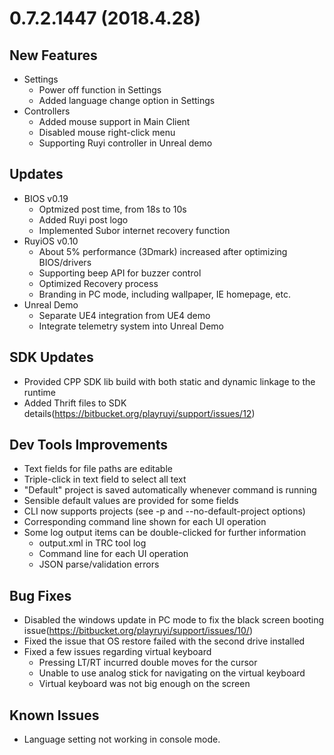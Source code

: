 # 0.7.2.1447 (2018.4.28)


## New Features
* Settings
    - Power off function in Settings
    - Added language change option in Settings
* Controllers
    - Added mouse support in Main Client
    - Disabled mouse right-click menu
    - Supporting Ruyi controller in Unreal demo

## Updates
* BIOS v0.19
    -  Optmized post time, from 18s to 10s
    -  Added Ruyi post logo
    -  Implemented Subor internet recovery function
* RuyiOS v0.10
    -	About 5% performance (3Dmark) increased after optimizing BIOS/drivers
    - 	Supporting beep API for buzzer control
    - 	Optimized Recovery process 
    - 	Branding in PC mode, including wallpaper, IE homepage, etc.
* Unreal Demo
    - 	Separate UE4 integration from UE4 demo
    - 	Integrate telemetry system into Unreal Demo

## SDK Updates
* Provided CPP SDK lib build with both static and dynamic linkage to the runtime
* Added Thrift files to SDK details(https://bitbucket.org/playruyi/support/issues/12)

## Dev Tools Improvements
* Text fields for file paths are editable
* Triple-click in text field to select all text
* "Default" project is saved automatically whenever command is running
* Sensible default values are provided for some fields
* CLI now supports projects (see -p and --no-default-project options)
* Corresponding command line shown for each UI operation
* Some log output items can be double-clicked for further information
    -  	output.xml in TRC tool log
    -	Command line for each UI operation
    -	JSON parse/validation errors

## Bug Fixes
* Disabled the windows update in PC mode to fix the black screen booting issue(https://bitbucket.org/playruyi/support/issues/10/) 
* Fixed the issue that OS restore failed with the second drive installed
* Fixed a few issues regarding virtual keyboard
    - Pressing LT/RT incurred double moves for the cursor
    - Unable to use analog stick for navigating on the virtual keyboard
    - Virtual keyboard was not big enough on the screen

## Known Issues
* Language setting not working in console mode.
